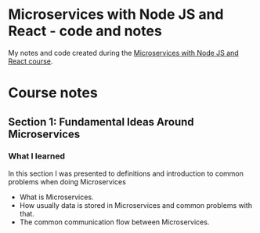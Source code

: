 # Microservices with Node JS and React - code and notes
My notes and code created during the [Microservices with Node JS and React course](https://www.udemy.com/course/microservices-with-node-js-and-react).

# Course notes
## Section 1: Fundamental Ideas Around Microservices
### What I learned
In this section I was presented to definitions and introduction to common problems when doing Microservices 
- What is Microservices.
- How usually data is stored in Microservices and common problems with that.
- The common communication flow between Microservices.
